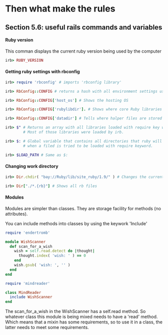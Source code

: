 # Then what make the rules

## Section 5.6: useful rails commands and variables

#### Ruby version

This comman displays the current ruby version being used by the computer
```ruby
irb> RUBY_VERSION
```
#### Getting ruby settings with rbconfig


```ruby
irb> require 'rbconfig' # imports 'rbconfig library'

irb> RbConfig::CONFIG # returns a hash with all environment settings used to setup ruby

irb> RbConfig::CONFIG['host_os'] # Shows the hosting OS

irb> RbConfig::CONFIG['rubylibdir']. # Shows where core Ruby libraries are stored

irb> RbConfig::CONFIG['datadir'] # Tells where halper files are stored

irb> $" # Returns an array with all libraries loaded with require key words.
        # Most of those libraries were loaded by irb.

irb> $: # Global variable that contains all directories that ruby will check
        # when a filed is tried to be loaded with require keyword.

irb> $LOAD_PATH # Same as $:
```

#### Changing work directory

```ruby
irb> Dir.chdir( "bay://Ruby/lib/site_ruby/1.9/" ) # Changes the current working directory

irb> Dir["./*.{rb}"] # Shows all rb files
```
#### Modules

Modules are simpler than classes. They are storage facility for methods (no attributes).

You can include methods into classes by using the keywork 'Include'

```ruby
require 'endertromb'

module WishScanner
  def scan_for_a_wish
    wish = self.read.detect do |thought|
      thought.index( 'wish: ' ) == 0
    end
    wish.gsub( 'wish: ', '' )
  end
end

require 'mindreader'

class MindReader
  include WishScanner
end
```

The scan_for_a_wish in the WishScanner has a self.read method. So whatever class
this module is being mixed needs to have a 'read' method. Which means that a
mixin has some requirements, so to use it in a class, the latter needs to meet
some requirements.
